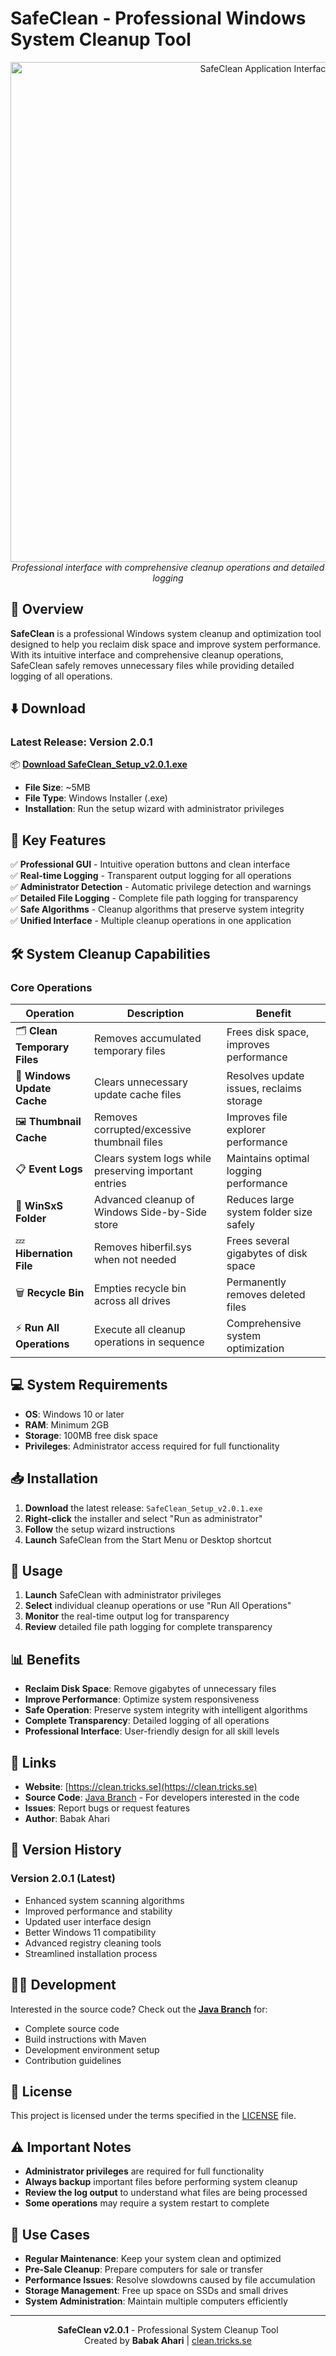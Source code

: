# SafeClean - Professional Windows System Cleanup Tool

<div align="center">
  <img src="https://clean.tricks.se/UI.PNG" alt="SafeClean Application Interface" width="800">
  <br>
  <em>Professional interface with comprehensive cleanup operations and detailed logging</em>
</div>

## 🧹 Overview

**SafeClean** is a professional Windows system cleanup and optimization tool designed to help you reclaim disk space and improve system performance. With its intuitive interface and comprehensive cleanup operations, SafeClean safely removes unnecessary files while providing detailed logging of all operations.

## ⬇️ Download

### Latest Release: **Version 2.0.1**

📦 **[Download SafeClean_Setup_v2.0.1.exe](./SafeClean_Setup_v2.0.1.exe)**

- **File Size**: ~5MB
- **File Type**: Windows Installer (.exe)
- **Installation**: Run the setup wizard with administrator privileges

## 🚀 Key Features

✅ **Professional GUI** - Intuitive operation buttons and clean interface  
✅ **Real-time Logging** - Transparent output logging for all operations  
✅ **Administrator Detection** - Automatic privilege detection and warnings  
✅ **Detailed File Logging** - Complete file path logging for transparency  
✅ **Safe Algorithms** - Cleanup algorithms that preserve system integrity  
✅ **Unified Interface** - Multiple cleanup operations in one application  

## 🛠️ System Cleanup Capabilities

### Core Operations
| Operation | Description | Benefit |
|-----------|-------------|---------|
| 🗂️ **Clean Temporary Files** | Removes accumulated temporary files | Frees disk space, improves performance |
| 🔄 **Windows Update Cache** | Clears unnecessary update cache files | Resolves update issues, reclaims storage |
| 🖼️ **Thumbnail Cache** | Removes corrupted/excessive thumbnail files | Improves file explorer performance |
| 📋 **Event Logs** | Clears system logs while preserving important entries | Maintains optimal logging performance |
| 📁 **WinSxS Folder** | Advanced cleanup of Windows Side-by-Side store | Reduces large system folder size safely |
| 💤 **Hibernation File** | Removes hiberfil.sys when not needed | Frees several gigabytes of disk space |
| 🗑️ **Recycle Bin** | Empties recycle bin across all drives | Permanently removes deleted files |
| ⚡ **Run All Operations** | Execute all cleanup operations in sequence | Comprehensive system optimization |

## 💻 System Requirements

- **OS**: Windows 10 or later
- **RAM**: Minimum 2GB
- **Storage**: 100MB free disk space
- **Privileges**: Administrator access required for full functionality

## 📥 Installation

1. **Download** the latest release: `SafeClean_Setup_v2.0.1.exe`
2. **Right-click** the installer and select "Run as administrator"
3. **Follow** the setup wizard instructions
4. **Launch** SafeClean from the Start Menu or Desktop shortcut

## 🔧 Usage

1. **Launch** SafeClean with administrator privileges
2. **Select** individual cleanup operations or use "Run All Operations"
3. **Monitor** the real-time output log for transparency
4. **Review** detailed file path logging for complete transparency

## 📊 Benefits

- **Reclaim Disk Space**: Remove gigabytes of unnecessary files
- **Improve Performance**: Optimize system responsiveness
- **Safe Operation**: Preserve system integrity with intelligent algorithms
- **Complete Transparency**: Detailed logging of all operations
- **Professional Interface**: User-friendly design for all skill levels

## 🔗 Links

- **Website**: [https://clean.tricks.se](https://clean.tricks.se)
- **Source Code**: [Java Branch](../../tree/java) - For developers interested in the code
- **Issues**: Report bugs or request features
- **Author**: Babak Ahari

## 🌟 Version History

### Version 2.0.1 (Latest)
- Enhanced system scanning algorithms
- Improved performance and stability
- Updated user interface design
- Better Windows 11 compatibility
- Advanced registry cleaning tools
- Streamlined installation process

## 👨‍💻 Development

Interested in the source code? Check out the **[Java Branch](../../tree/java)** for:
- Complete source code
- Build instructions with Maven
- Development environment setup
- Contribution guidelines

## 📄 License

This project is licensed under the terms specified in the [LICENSE](./LICENSE) file.

## ⚠️ Important Notes

- **Administrator privileges** are required for full functionality
- **Always backup** important files before performing system cleanup
- **Review the log output** to understand what files are being processed
- **Some operations** may require a system restart to complete

## 🎯 Use Cases

- **Regular Maintenance**: Keep your system clean and optimized
- **Pre-Sale Cleanup**: Prepare computers for sale or transfer
- **Performance Issues**: Resolve slowdowns caused by file accumulation
- **Storage Management**: Free up space on SSDs and small drives
- **System Administration**: Maintain multiple computers efficiently

---

<div align="center">
  <strong>SafeClean v2.0.1</strong> - Professional System Cleanup Tool<br>
  Created by <strong>Babak Ahari</strong> | <a href="https://clean.tricks.se">clean.tricks.se</a>
</div>
